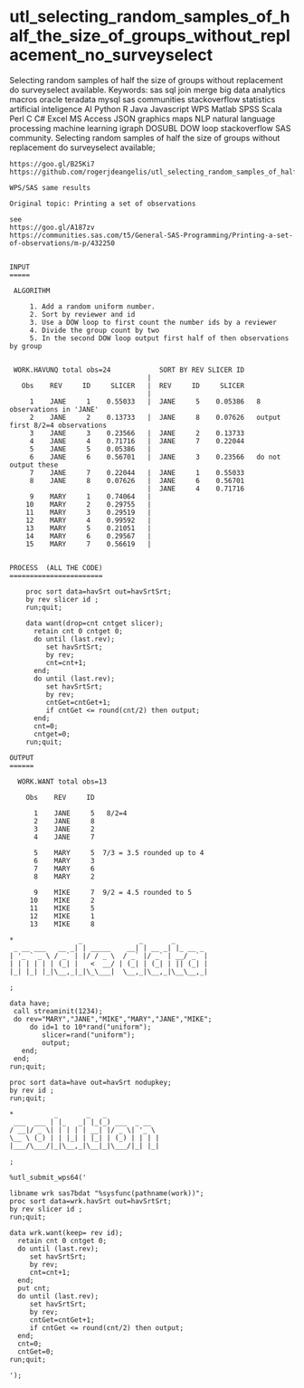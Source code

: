 # utl_selecting_random_samples_of_half_the_size_of_groups_without_replacement_no_surveyselect
Selecting random samples of half the size of groups without replacement do surveyselect available. Keywords: sas sql join merge big data analytics macros oracle teradata mysql sas communities stackoverflow statistics artificial inteligence AI Python R Java Javascript WPS Matlab SPSS Scala Perl C C# Excel MS Access JSON graphics maps NLP natural language processing machine learning igraph DOSUBL DOW loop stackoverflow SAS community.
    Selecting random samples of half the size of groups without replacement do surveyselect available;

    https://goo.gl/B25Ki7
    https://github.com/rogerjdeangelis/utl_selecting_random_samples_of_half_the_size_of_groups_without_replacement_no_surveyselect

    WPS/SAS same results

    Original topic: Printing a set of observations

    see
    https://goo.gl/A187zv
    https://communities.sas.com/t5/General-SAS-Programming/Printing-a-set-of-observations/m-p/432250


    INPUT
    =====

     ALGORITHM

         1. Add a random uniform number.
         2. Sort by reviewer and id
         3. Use a DOW loop to first count the number ids by a reviewer
         4. Divide the group count by two
         5. In the second DOW loop output first half of then observations by group


     WORK.HAVUNQ total obs=24            SORT BY REV SLICER ID
                                      |
       Obs    REV     ID     SLICER   |  REV     ID     SLICER
                                      |
         1    JANE     1    0.55033   |  JANE     5    0.05386   8 observations in 'JANE'
         2    JANE     2    0.13733   |  JANE     8    0.07626   output first 8/2=4 observations
         3    JANE     3    0.23566   |  JANE     2    0.13733
         4    JANE     4    0.71716   |  JANE     7    0.22044
         5    JANE     5    0.05386   |
         6    JANE     6    0.56701   |  JANE     3    0.23566   do not output these
         7    JANE     7    0.22044   |  JANE     1    0.55033
         8    JANE     8    0.07626   |  JANE     6    0.56701
                                      |  JANE     4    0.71716
         9    MARY     1    0.74064   |
        10    MARY     2    0.29755   |
        11    MARY     3    0.29519   |
        12    MARY     4    0.99592   |
        13    MARY     5    0.21051   |
        14    MARY     6    0.29567   |
        15    MARY     7    0.56619   |


    PROCESS  (ALL THE CODE)
    =======================

        proc sort data=havSrt out=havSrtSrt;
        by rev slicer id ;
        run;quit;

        data want(drop=cnt cntget slicer);
          retain cnt 0 cntget 0;
          do until (last.rev);
             set havSrtSrt;
             by rev;
             cnt=cnt+1;
          end;
          do until (last.rev);
             set havSrtSrt;
             by rev;
             cntGet=cntGet+1;
             if cntGet <= round(cnt/2) then output;
          end;
          cnt=0;
          cntget=0;
        run;quit;

    OUTPUT
    ======

      WORK.WANT total obs=13

        Obs    REV     ID

          1    JANE     5   8/2=4
          2    JANE     8
          3    JANE     2
          4    JANE     7

          5    MARY     5  7/3 = 3.5 rounded up to 4
          6    MARY     3
          7    MARY     6
          8    MARY     2

          9    MIKE     7  9/2 = 4.5 rounded to 5
         10    MIKE     2
         11    MIKE     5
         12    MIKE     1
         13    MIKE     8

    *                _              _       _
     _ __ ___   __ _| | _____    __| | __ _| |_ __ _
    | '_ ` _ \ / _` | |/ / _ \  / _` |/ _` | __/ _` |
    | | | | | | (_| |   <  __/ | (_| | (_| | || (_| |
    |_| |_| |_|\__,_|_|\_\___|  \__,_|\__,_|\__\__,_|

    ;

    data have;
     call streaminit(1234);
     do rev="MARY","JANE","MIKE","MARY","JANE","MIKE";
         do id=1 to 10*rand("uniform");
            slicer=rand("uniform");
            output;
       end;
     end;
    run;quit;

    proc sort data=have out=havSrt nodupkey;
    by rev id ;
    run;quit;

    *          _       _   _
     ___  ___ | |_   _| |_(_) ___  _ __
    / __|/ _ \| | | | | __| |/ _ \| '_ \
    \__ \ (_) | | |_| | |_| | (_) | | | |
    |___/\___/|_|\__,_|\__|_|\___/|_| |_|

    ;

    %utl_submit_wps64('

    libname wrk sas7bdat "%sysfunc(pathname(work))";
    proc sort data=wrk.havSrt out=havSrtSrt;
    by rev slicer id ;
    run;quit;

    data wrk.want(keep= rev id);
      retain cnt 0 cntget 0;
      do until (last.rev);
         set havSrtSrt;
         by rev;
         cnt=cnt+1;
      end;
      put cnt;
      do until (last.rev);
         set havSrtSrt;
         by rev;
         cntGet=cntGet+1;
         if cntGet <= round(cnt/2) then output;
      end;
      cnt=0;
      cntGet=0;
    run;quit;

    ');

